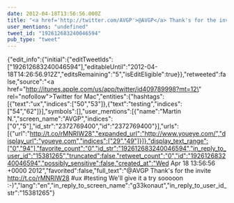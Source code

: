 ```yaml
---
date: 2012-04-18T13:56:56.000Z
title: "<a href='http://twitter.com/AVGP'>@AVGP</a> Thank's for the invite http://t.co/rMNRIW28 #ux #testing We'll give it a try sooooon :-)″"
user_mentions: "undefined"
tweet_id: "192612683240046594"
pub_type: "tweet"
---
```

{"edit_info":{"initial":{"editTweetIds":["192612683240046594"],"editableUntil":"2012-04-18T14:26:56.912Z","editsRemaining":"5","isEditEligible":true}},"retweeted":false,"source":"<a href=\"http://itunes.apple.com/us/app/twitter/id409789998?mt=12\" rel=\"nofollow\">Twitter for Mac</a>","entities":{"hashtags":[{"text":"ux","indices":["50","53"]},{"text":"testing","indices":["54","62"]}],"symbols":[],"user_mentions":[{"name":"Martin N.","screen_name":"AVGP","indices":["0","5"],"id_str":"2372769400","id":"2372769400"}],"urls":[{"url":"http://t.co/rMNRIW28","expanded_url":"http://www.youeye.com/","display_url":"youeye.com","indices":["29","49"]}]},"display_text_range":["0","94"],"favorite_count":"0","id_str":"192612683240046594","in_reply_to_user_id":"15381265","truncated":false,"retweet_count":"0","id":"192612683240046594","possibly_sensitive":false,"created_at":"Wed Apr 18 13:56:56 +0000 2012","favorited":false,"full_text":"@AVGP Thank's for the invite http://t.co/rMNRIW28 #ux #testing We'll give it a try sooooon :-)","lang":"en","in_reply_to_screen_name":"g33konaut","in_reply_to_user_id_str":"15381265"}
